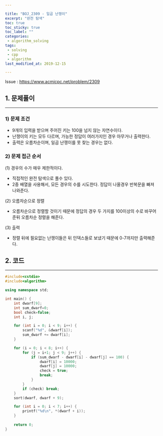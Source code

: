 ```yaml
---

title: "BOJ_2309 - 일곱 난쟁이"  
excerpt: "완전 탐색"  
toc: true  
toc_sticky: true  
toc_label: ""  
categories:  
 - algorithm_solving  
tags:  
 - solving  
 - cpp  
 - algorithm
last_modified_at: 2019-12-15

---
```


Issue : <https://www.acmicpc.net/problem/2309>

## 1. 문제풀이  

- - -

### 1) 문제 조건

- 9개의 입력을 받으며 주어진 키는 100을 넘지 않는 자연수이다.  
- 난쟁이의 키는 모두 다르며, 가능한 정답이 여러가지인 경우 아무거나 출력한다.  
- 출력은 오름차순이며, 일곱 난쟁이를 못 찾는 경우는 없다.  

### 2) 문제 접근 순서

(1) 경우의 수가 매우 제한적이다.

- 직접적인 완전 탐색으로 풀수 있다.
- 2중 배열을 사용해서, 모든 경우의 수를 시도한다. 정답이 나올경우 반복문을 빠져 나와준다.  

(2) 오름차순으로 정렬  

- 오름차순으로 정렬할 것이기 때문에 정답의 경우 두 가지를 100이상의 수로 바꾸어준뒤 오름차순 정렬을 해준다.

(3) 출력

- 정렬 뒤에 필요없는 난쟁이들은 뒤 인덱스들로 보냈기 때문에 0-7까지만 출력해준다.

## 2. 코드

- - -

```cpp
#include<cstdio>
#include<algorithm>

using namespace std;

int main() {
	int dwarf[9];
	int sum_dwarf=0;
	bool check=false;
	int i, j;

	for (int i = 0; i < 9; i++) {
		scanf("%d", &dwarf[i]);
		sum_dwarf += dwarf[i];
	}

	for (i = 0; i < 8; i++) {
		for (j = i+1; j < 9; j++) {
			if (sum_dwarf - dwarf[i] - dwarf[j] == 100) {
				dwarf[i] = 10000;
				dwarf[j] = 10000;
				check = true;
				break;
			}
		}
		if (check) break;
	}
	sort(dwarf, dwarf + 9);

	for (int i = 0; i < 7; i++) {
		printf("%d\n", *(dwarf + i));
	}
	
	return 0;
}
```
